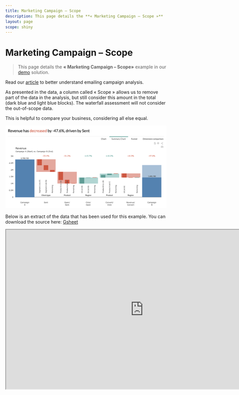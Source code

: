 ```yaml
---
title: Marketing Campaign – Scope
description: This page details the **« Marketing Campaign – Scope »**  example in our [demo](https://solutions.Datama.fr/) solution.
layout: page
scope: shiny
---
```

# Marketing Campaign – Scope

> This page details the **« Marketing Campaign – Scope»**  example in our [demo](https://solutions.Datama.fr/) solution.

Read our [article](https://Datama.fr/fr/2019/04/11/comment-analyser-lefficacite-dune-campagne-demailing-2/) to better understand emailing campaign analysis.

As presented in the data, a column called « Scope » allows us to remove part of the data in the analysis, but still consider this amount in the total (dark blue and light blue blocks). The waterfall assessment will not consider the out-of-scope data.

This is helpful to compare your business, considering all else equal.

![MarketingCampaign-Continous](images/marketingscope3.png)

Below is an extract of the data that has been used for this example. You can download the source here: [Gsheet](https://docs.google.com/spreadsheets/d/1bNEeqm5CfpPmYPr_t4ff1xcJkSBKoVvwJd4vKB0sDzs/edit#gid=1172240978)

<iframe src="https://docs.google.com/spreadsheets/d/e/2PACX-1vTXYphkUS8WX6Wa4GZp5LBisnEOoqdLyp9darrXuIJPqmsnv_f8Tvhq_0sNX7L2uVfIaJjonTP2j8Fm/pubhtml?gid=1172240978&amp;single=true&amp;widget=true&amp;headers=false" width="860" height="500"></iframe>
